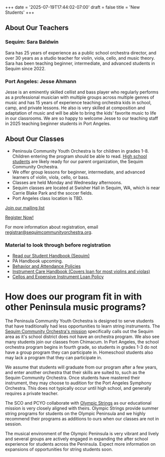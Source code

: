 +++
date = '2025-07-19T17:44:02-07:00'
draft = false
title = 'New Students'
+++

## About Our Teachers
### Sequim: Sara Baldwin
Sara has 25 years of experience as a public school orchestra director, and over 30 years
as a studio teacher for violin, viola, cello, and music theory.  Sara has been teaching beginner, intermediate, and advanced students in Sequim since 2022.

### Port Angeles: Jesse Ahmann
Jesse is an eminently skilled cellist and bass player who regularly performs as a professional musician with multiple groups across multiple genres of music and has 15 years of experience teaching orchestra kids in school, camp, and private lessons.  He also is very skilled at composition and adaptation of music and will be able to bring the kids' favorite music to life in our classrooms. We are so happy to welcome Jesse to our teaching staff in 2025 teaching beginner students in Port Angeles.

## About Our Classes
- Peninsula Community Youth Orchestra is for children in grades 1-8.  Children entering the program should be able to read.  [High school students](/high-school-students) are likely ready for our parent organization, the Sequim Community Orchestra.
- We offer group lessons for beginner, intermediate, and advanced learners of violin, viola, cello, or bass.  
- Classes are held Monday and Wednesday afternoons.
- Sequim classes are located at Swisher Hall in Sequim, WA, which is near Carrie Blake Park and the soccer fields.
- Port Angeles class location is TBD.

[Join our mailing list](https://docs.google.com/forms/d/e/1FAIpQLScurZKvTNpv0szRfphVk_cIhgXW5aps4tpTj1Ee50dNgMF8mw/viewform?usp=sharing&ouid=107459316929255460073)

[Register Now!](https://jovial.org/pcyo/hello)

For more information about registration, email registrar@sequimcommunityorchestra.org.

### Material to look through before registration
- [Read our Student Handbook (Sequim)](/25-26_PCYO_Sequim_Handbook.pdf)
- PA Handbook upcoming.
- [Behavior and Attendance Policies](/PCYO-Policies_2025-2026.pdf)
- [Instrument Care Handbook (Covers loan for most violins and violas)](/Instrument%20Care.pdf)
- [Cellos and Expensive Instrument Loan Policy](/cellos_and_expensive_instrument_policy.pdf)

# How does our program fit in with other Peninsula music programs?

The Peninsula Community Youth Orchestra is designed to serve students that have traditionally
had less opportunities to learn string instruments.  The [Sequim Community Orchestra's mission](https://sequimcommunityorchestra.org/aboutUs.php)
specifically calls out the Sequim area as it's school district does not have an orchestra
program.  We also see many students join our classes from Chimacum. In Port Angeles, the 
school orchestra program begins in fourth grade, so students in grades 1-3 do not have a 
group program they can participate in.  Homeschool students also may lack a program that they can participate in.

We assume that students will graduate from our program after a few years, and enter another
orchestra that their skills are suited to, such as the Sequim Community Orchestra.  Once
students have mastered their instrument, they may choose to audition for the Port Angeles
Symphony Orchestra.  This does not typically occur until high school, and generally requires
a private teacher.

The SCO and PCYO collaborate with [Olympic Strings](https://www.olympicstringsworkshop.org/) as our educational mission is very closely aligned with theirs. Olympic Strings
provide summer string programs for students on the Olympic Peninsula and we highly recommend
their programs as additions to ours when our classes are not in session.

The musical environment of the Olympic Peninsula is very vibrant and lively and several groups
are actively engaged in expanding the after school experience for students across the Peninsula.  Expect more information on expansions of opportunities for string students soon.

